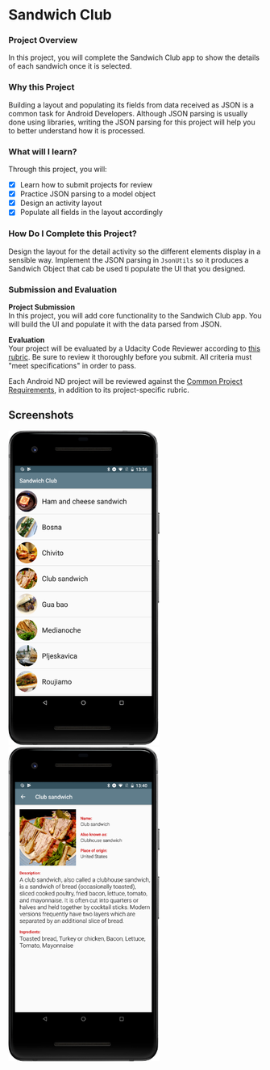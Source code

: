 # Sandwich Club
### Project Overview
In this project, you will complete the Sandwich Club app to show the details of each sandwich once it is selected.

### Why this Project
Building a layout and populating its fields from data received as JSON is a common task for Android Developers. Although JSON parsing is usually done using libraries, writing the JSON parsing for this project will help you to better understand how it is processed.

### What will I learn?
Through this project, you will:
- [x] Learn how to submit projects for review
- [x] Practice JSON parsing to a model object
- [x] Design an activity layout
- [x] Populate all fields in the layout accordingly

### How Do I Complete this Project?
Design the layout for the detail activity so the different elements display in a sensible way. Implement the JSON parsing in `JsonUtils` so it produces a Sandwich Object that cab be used ti populate the UI that you designed.

### Submission and Evaluation
**Project Submission**   
In this project, you will add core functionality to the Sandwich Club app. You will build the UI and populate it with the data parsed from JSON.

**Evaluation**   
Your project will be evaluated by a Udacity Code Reviewer according to [this rubric](https://review.udacity.com/#!/rubrics/1348/view). Be sure to review it thoroughly before you submit. All criteria must "meet specifications" in order to pass.

Each Android ND project will be reviewed against the [Common Project Requirements](http://udacity.github.io/android-nanodegree-guidelines/core.html), in addition to its project-specific rubric.

## Screenshots
<img src="https://github.com/SrChip15/android-sandwich-club/blob/master/docs/list_view.png" width="300" />
<img src="https://github.com/SrChip15/android-sandwich-club/blob/master/docs/detail_view.png" width="300" />
